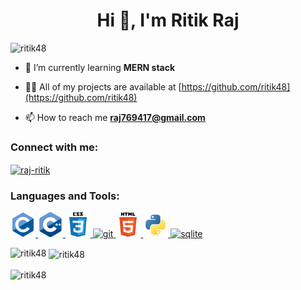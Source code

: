 <h1 align="center">Hi 👋, I'm Ritik Raj</h1>


<p align="left"> <img src="https://komarev.com/ghpvc/?username=ritik48&label=Profile%20views&color=0e75b6&style=flat" alt="ritik48" /> </p>

- 🌱 I’m currently learning **MERN stack**

- 👨‍💻 All of my projects are available at [https://github.com/ritik48](https://github.com/ritik48)

- 📫 How to reach me **raj769417@gmail.com**

<h3 align="left">Connect with me:</h3>
<p align="left">
<a href="https://linkedin.com/in/raj-ritik" target="blank"><img align="center" src="https://raw.githubusercontent.com/rahuldkjain/github-profile-readme-generator/master/src/images/icons/Social/linked-in-alt.svg" alt="raj-ritik" height="30" width="40" /></a>
</p>

<h3 align="left">Languages and Tools:</h3>
<p align="left"> <a href="https://www.cprogramming.com/" target="_blank" rel="noreferrer"> <img src="https://raw.githubusercontent.com/devicons/devicon/master/icons/c/c-original.svg" alt="c" width="40" height="40"/> </a> <a href="https://www.w3schools.com/cpp/" target="_blank" rel="noreferrer"> <img src="https://raw.githubusercontent.com/devicons/devicon/master/icons/cplusplus/cplusplus-original.svg" alt="cplusplus" width="40" height="40"/> </a> <a href="https://www.w3schools.com/css/" target="_blank" rel="noreferrer"> <img src="https://raw.githubusercontent.com/devicons/devicon/master/icons/css3/css3-original-wordmark.svg" alt="css3" width="40" height="40"/> </a> <a href="https://git-scm.com/" target="_blank" rel="noreferrer"> <img src="https://www.vectorlogo.zone/logos/git-scm/git-scm-icon.svg" alt="git" width="40" height="40"/> </a> <a href="https://www.w3.org/html/" target="_blank" rel="noreferrer"> <img src="https://raw.githubusercontent.com/devicons/devicon/master/icons/html5/html5-original-wordmark.svg" alt="html5" width="40" height="40"/> </a> <a href="https://www.python.org" target="_blank" rel="noreferrer"> <img src="https://raw.githubusercontent.com/devicons/devicon/master/icons/python/python-original.svg" alt="python" width="40" height="40"/> </a> <a href="https://www.sqlite.org/" target="_blank" rel="noreferrer"> <img src="https://www.vectorlogo.zone/logos/sqlite/sqlite-icon.svg" alt="sqlite" width="40" height="40"/> </a> </p>

<p><img align="left" src="https://github-readme-stats.vercel.app/api/top-langs/?username=ritik48&layout=compact" alt="ritik48" /></p>
<p>&nbsp;<img align="center" src="https://github-readme-stats.vercel.app/api?username=ritik48&show_icons=true&theme=radical" alt="ritik48" /></p>

<p><img align="center" src="https://github-readme-streak-stats.herokuapp.com/?user=ritik48&" alt="ritik48" /></p>




